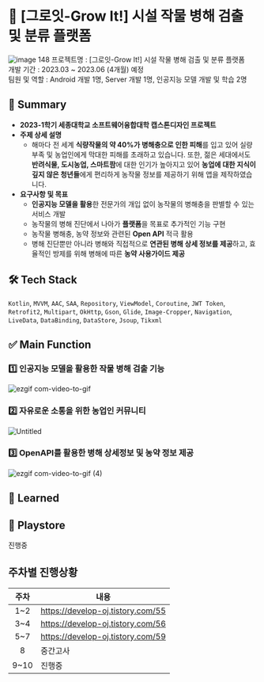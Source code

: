 # 🌿 [그로잇-Grow It!] 시설 작물 병해 검출 및 분류 플랫폼

![image 148](https://user-images.githubusercontent.com/98886487/236539788-8be66d56-a828-40f4-96cf-366ffbdaeb47.png)
프로젝트명 : [그로잇-Grow It!] 시설 작물 병해 검출 및 분류 플랫폼   
개발 기간 : 2023.03 ~ 2023.06 (4개월) 예정   
팀원 및 역할 : Android 개발 1명, Server 개발 1명, 인공지능 모델 개발 및 학습 2명   

## 📝 Summary
* **2023-1학기 세종대학교 소프트웨어융합대학 캡스톤디자인 프로젝트**
* **주제 상세 설명**   
  * 해마다 전 세계 **식량작물의 약 40%가 병해충으로 인한 피해**를 입고 있어 실량부족 및 농업인에게 막대한 피해를 초래하고 있습니다. 또한,  젊은 세대에서도 **반려식물, 도시농업, 스마트팜**에 대한 인기가 높아지고 있어 **농업에 대한 지식이 깊지 않은 청년들**에게 편리하게 농작물 정보를 제공하기 위해 앱을 제작하였습니다.
* **요구사항 및 목표**   
  * **인공지능 모델을 활용**한 전문가의 개입 없이 농작물의 병해충을 판별할 수 있는 서비스 개발   
  * 농작물의 병해 진단에서 나아가 **플랫폼**을 목표로 추가적인 기능 구현   
  * 농작물 병해충, 농약 정보와 관련된 **Open API** 적극 활용   
  * 병해 진단뿐만 아니라 병해와 직접적으로 **연관된 병해 상세 정보를 제공**하고, 효율적인 방제를 위해 병해에 따른 **농약 사용가이드 제공**   
   
## 🛠️ Tech Stack
```Kotlin```, ```MVVM```, ```AAC```, ```SAA```, ```Repository```, ```ViewModel```, ```Coroutine```, ```JWT Token```, ```Retrofit2```, ```Multipart```, ```OkHttp```, ```Gson```, ```Glide```, ```Image-Cropper```, ```Navigation```, ```LiveData```, ```DataBinding```, ```DataStore```, ```Jsoup```, ```Tikxml```

## ✅ Main Function
### 1️⃣ 인공지능 모델을 활용한 작물 병해 검출 기능
![ezgif com-video-to-gif](https://user-images.githubusercontent.com/98886487/236542383-c0e765f9-810c-423d-94a3-6503b6addb6c.gif)

### 2️⃣ 자유로운 소통을 위한 농업인 커뮤니티
![Untitled](https://user-images.githubusercontent.com/98886487/236543336-46218851-7612-458d-80aa-df07a43d18a5.png)

### 3️⃣ OpenAPI를 활용한 병해 상세정보 및 농약 정보 제공
![ezgif com-video-to-gif (4)](https://user-images.githubusercontent.com/98886487/236543272-42b211c7-3b7f-4445-bcca-15855f29dd1a.gif)

## 🤔 Learned


## 🔗 Playstore   
진행중

## 주차별 진행상황
|주차|내용|
|:---:|---|
|1~2|https://develop-oj.tistory.com/55|
|3~4|https://develop-oj.tistory.com/56|
|5~7|https://develop-oj.tistory.com/59|
|8|중간고사|
|9~10|진행중|

